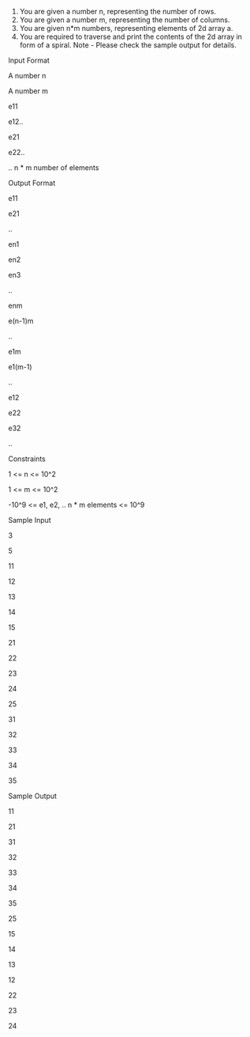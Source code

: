 1. You are given a number n, representing the number of rows.
2. You are given a number m, representing the number of columns.
3. You are given n*m numbers, representing elements of 2d array a.
4. You are required to traverse and print the contents of the 2d array in form of a spiral.
   Note - Please check the sample output for details.

Input Format

A number n

A number m

e11

e12..

e21

e22..

.. n * m number of elements

Output Format

e11

e21

..

en1

en2

en3

..

enm

e(n-1)m

..

e1m

e1(m-1)

..

e12

e22

e32

..

Constraints

1 <= n <= 10^2

1 <= m <= 10^2

-10^9 <= e1, e2, .. n * m elements <= 10^9

Sample Input

3

5

11

12

13

14

15

21

22

23

24

25

31

32

33

34

35

Sample Output

11

21

31

32

33

34

35

25

15

14

13

12

22

23

24